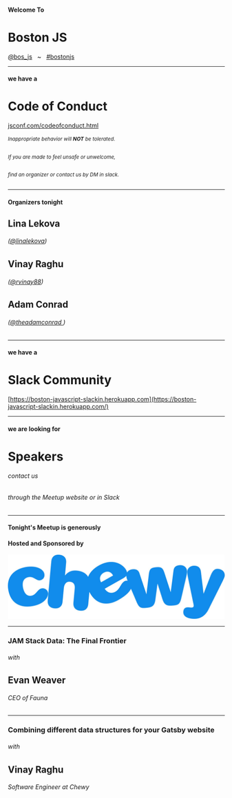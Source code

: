 <!-- .slide: class="bigslide" -->

#### Welcome To

# Boston JS 

[<em>@</em>bos_js](https://twitter.com/bos_js)  &nbsp; ~ &nbsp; [<em>#</em>bostonjs](https://twitter.com/search?q=%23bostonjs&src=typd)

---

#### we have a

# Code of Conduct

[jsconf.com/codeofconduct.html](http://jsconf.com/codeofconduct.html)
<small>

###### Inappropriate behavior will **NOT** be tolerated.

###### If you are made to feel unsafe or unwelcome,

###### find an organizer or contact us by DM in slack.

</small>

---

#### Organizers tonight

## Lina Lekova 
###### ([<em>@</em>linalekova](https://twitter.com/linalekova))

## Vinay Raghu
###### ([<em>@</em>rvinay88](https://twitter.com/rvinay88))

## Adam Conrad
###### ([<em>@</em>theadamconrad ](https://twitter.com/theadamconrad ))

---

#### we have a

# Slack Community

[https://boston-javascript-slackin.herokuapp.com](https://boston-javascript-slackin.herokuapp.com/)

---

#### we are looking for

# Speakers

###### contact us 

###### through the Meetup website or in Slack

---

#### Tonight's Meetup is generously 
#### Hosted and Sponsored by 

![Chewy](./images/Chewy_Logo.png)

---

### JAM Stack Data: The Final Frontier

###### with

## Evan Weaver

###### CEO of Fauna

---

### Combining different data structures for your Gatsby website

###### with

## Vinay Raghu

###### Software Engineer at Chewy
